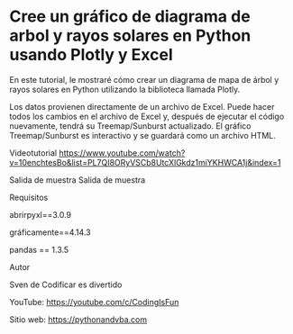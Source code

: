 # Cree un gráfico de diagrama de arbol y rayos solares en Python usando Plotly y Excel
En este tutorial, le mostraré cómo crear un diagrama de mapa de árbol y rayos solares en Python utilizando la biblioteca llamada Plotly.

Los datos provienen directamente de un archivo de Excel. Puede hacer todos los cambios en el archivo de Excel y, después de ejecutar el código nuevamente, tendrá su Treemap/Sunburst actualizado. El gráfico Treemap/Sunburst es interactivo y se guardará como un archivo HTML.

Videotutorial
https://www.youtube.com/watch?v=10enchtesBo&list=PL7QI8ORyVSCb8UtcXlGkdz1miYKHWCA1j&index=1

Salida de muestra
Salida de muestra

Requisitos

abrirpyxl==3.0.9

gráficamente==4.14.3

pandas == 1.3.5

Autor


Sven de Codificar es divertido

YouTube: https://youtube.com/c/CodingIsFun

Sitio web: https://pythonandvba.com
